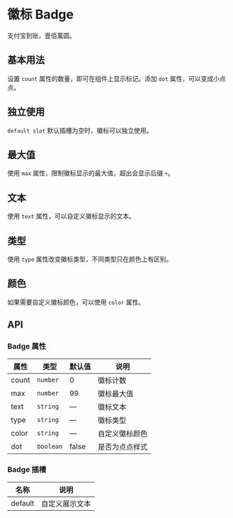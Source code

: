 # 徽标 Badge
支付宝到账，壹佰萬圆。


## 基本用法
设置 `count` 属性的数量，即可在组件上显示标记。添加 `dot` 属性，可以变成小点点。
<demo src="./demo/badge/basic.vue"/>


## 独立使用
`default slot` 默认插槽为空时，徽标可以独立使用。
<demo src="./demo/badge/alone.vue"/>


## 最大值
使用 `max` 属性，限制徽标显示的最大值，超出会显示后缀 `+`。
<demo src="./demo/badge/max.vue"/>


## 文本
使用 `text` 属性，可以自定义徽标显示的文本。
<demo src="./demo/badge/text.vue"/>


## 类型
使用 `type` 属性改变徽标类型，不同类型只在颜色上有区别。
<demo src="./demo/badge/type.vue"/>


## 颜色
如果需要自定义徽标颜色，可以使用 `color` 属性。
<demo src="./demo/badge/color.vue"/>



## API
### Badge 属性
| 属性 | 类型 | 默认值 | 说明 |
| --- | --- | --- | --- |
| count | `number`  | 0     | 徽标计数 |
| max   | `number`  | 99    | 徽标最大值 |
| text  | `string`  | —     | 徽标文本 |
| type  | `string`  | —     | 徽标类型 |
| color | `string`  | —     | 自定义徽标颜色 |
| dot   | `boolean` | false | 是否为点点样式 |

### Badge 插槽
| 名称 | 说明 |
| --- | --- |
| default | 自定义展示文本 |